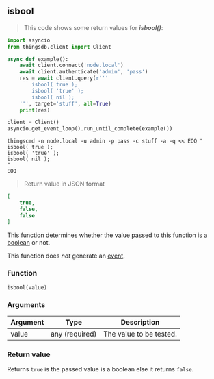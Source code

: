 ## isbool

> This code shows some return values for ***isbool()***:

```python
import asyncio
from thingsdb.client import Client

async def example():
    await client.connect('node.local')
    await client.authenticate('admin', 'pass')
    res = await client.query(r'''
        isbool( true );
        isbool( 'true' );
        isbool( nil );
    ''', target='stuff', all=True)
    print(res)

client = Client()
asyncio.get_event_loop().run_until_complete(example())
```

```shell
thingscmd -n node.local -u admin -p pass -c stuff -a -q << EOQ "
isbool( true );
isbool( 'true' );
isbool( nil );
"
EOQ
```

> Return value in JSON format

```json
[
    true,
    false,
    false
]
```

This function determines whether the value passed to this function
is a [boolean](#boolean) or not.

This function does *not* generate an [event](#events).

### Function
`isbool(value)`

### Arguments
Argument | Type | Description
-------- | ---- | -----------
value | any (required) | The value to be tested.

### Return value
Returns `true` is the passed value is a boolean else it returns `false`.
